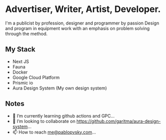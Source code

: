 # Advertiser, Writer, Artist, Developer. 
I'm a publicist by profession, designer and programmer by passion
Design and program in equipment
work with an emphasis on problem solving
through the method.

## My Stack
- Next JS
- Fauna
- Docker
- Google Cloud Platform
- Prismic io
- Aura Design System (My own design system)

## Notes
- 🌱 I’m currently learning github actions and GPC...
- 💞️ I’m looking to collaborate on https://github.com/garitma/aura-design-system...
- 📫 How to reach me@pablopvsky.com...

<!---
pablopvsky/pablopvsky is a ✨ special ✨ repository because its `README.md` (this file) appears on your GitHub profile.
You can click the Preview link to take a look at your changes.
--->
